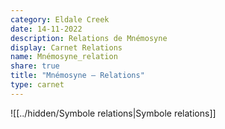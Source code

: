 ```yaml
---
category: Eldale Creek
date: 14-11-2022
description: Relations de Mnémosyne
display: Carnet Relations
name: Mnémosyne_relation
share: true
title: "Mnémosyne — Relations"
type: carnet
---
```


![[../hidden/Symbole relations|Symbole relations]]


